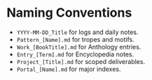 # Naming Conventions

- `YYYY-MM-DD_Title` for logs and daily notes.
- `Pattern_[Name].md` for tropes and motifs.
- `Work_[BookTitle].md` for Anthology entries.
- `Entry_[Term].md` for Encyclopedia notes.
- `Project_[Title].md` for scoped deliverables.
- `Portal_[Name].md` for major indexes.

